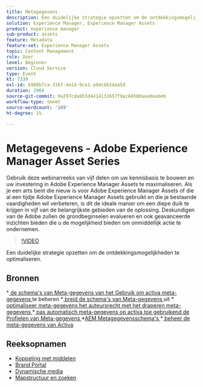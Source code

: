 ```yaml
---
title: Metagegevens
description: Een duidelijke strategie opzetten om de ontdekkingsmogelijkheden te optimaliseren
solution: Experience Manager, Experience Manager Assets
product: experience manager
sub-product: assets
feature: Metadata
feature-set: Experience Manager Assets
topic: Content Management
role: User
level: Beginner
version: Cloud Service
type: Event
kt: 7339
exl-id: b988b7ca-316f-4a14-9ca1-a9dc6b24aa5d
duration: 2964
source-git-commit: 9a297cda953d4414131657f9ac84580aea0eabeb
workflow-type: tm+mt
source-wordcount: '169'
ht-degree: 1%

---
```


# Metagegevens - Adobe Experience Manager Asset Series

Gebruik deze webinarreeks van vijf delen om uw kennisbasis te bouwen en uw investering in Adobe Experience Manager Assets te maximaliseren. Als je een arts bent die nieuw is voor Adobe Experience Manager Assets of die al een tijdje Adobe Experience Manager Assets gebruikt en die je bestaande vaardigheden wil verbeteren, is dit de ideale manier om een diepe duik te krijgen in vijf van de belangrijkste gebieden van de oplossing. Deskundigen van de Adobe zullen de grondbeginselen evalueren en ook geavanceerde inzichten bieden die u de mogelijkheid bieden om onmiddellijk actie te ondernemen.

>[!VIDEO](https://video.tv.adobe.com/v/332134/?quality=12&learn=on&hidetitle=true)

Een duidelijke strategie opzetten om de ontdekkingsmogelijkheden te optimaliseren.

## Bronnen

*[ de schema&#39;s van Meta-gegevens van het Gebruik om activa meta-gegevens ](https://experienceleague.adobe.com/docs/experience-manager-learn/assets/authoring/metadata.html) te beheren
*[ breid de schema&#39;s van Meta-gegevens ](https://experienceleague.adobe.com/docs/experience-manager-learn/assets/configuring/metadata-schemas.html) uit
*[ optimaliseer meta-gegevens het auteursrecht met het draperen meta-gegevens ](https://experienceleague.adobe.com/docs/experience-manager-learn/assets/metadata/cascade-metadata-feature-video-use.html)
*[ pas automatisch meta-gegevens op activa toe gebruikend de Profielen van Meta-gegevens ](https://experienceleague.adobe.com/docs/experience-manager-learn/assets/configuring/metadata-profiles.html)
*[AEM Metagegevensschema&#39;s ](https://experienceleague.adobe.com/docs/experience-manager-65/assets/administer/metadata-schemas.html?lang=en#administer)
*[ beheer de meta-gegevens van Activa ](https://experienceleague.adobe.com/docs/experience-manager-65/assets/using/metadata.html?lang=en#RegisteringacustomnamespacewithinAEM)

## Reeksopnamen

* [Koppeling met middelen](asset-link.md)
* [Brand Portal](brand-portal.md)
* [Dynamische media](dynamic-media.md)
* [Mapstructuur en zoeken](folder-structure-search.md)
